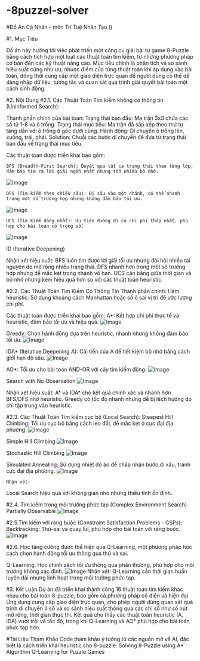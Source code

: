 # -8puzzel-solver

#Đồ Án Cá Nhân - môn Trí Tuệ Nhân Tạo ()

#1. Mục Tiêu

Đồ án này hướng tới việc phát triển một công cụ giải bài tự game 8-Puzzle bằng cách tích hợp một loạt các thuật toán tìm kiếm, từ những phương pháp cơ bản đến các kỹ thuật nâng cao. Mục tiêu chính là phân tích và so sánh hiệu suất cũng như ưu, nhược điểm của từng thuật toán khi áp dụng vào bài toán, đồng thời cung cấp một giao diện trực quan để người dùng có thể dễ dàng nhập dữ liệu, tương tác và quan sát quá trình giải quyết bài toán một cách sinh động.

#2. Nội Dung
  #2.1. Các Thuật Toán Tìm kiếm không có thông tin (Uninformed Search):
  
  Thành phần chính của bài toán:
  Trạng thái ban đầu: Ma trận 3x3 chứa các số từ 1-8 và ô trống.
  Trạng thái mục tiêu: Ma trận đã sắp xếp theo thứ tự tăng dần với ô trống ở góc dưới cùng.
  Hành động: Di chuyển ô trống lên, xuống, trái, phải.
  Solution: Chuỗi các bước di chuyển để đưa từ trạng thái ban đầu về trạng thái mục tiêu.
  
  Các thuật toán được triển khai bao gồm:
  
    BFS (Breadth-First Search): Duyệt qua tất cả trạng thái theo từng lớp, đảm bảo tìm ra lời giải ngắn nhất nhưng tốn nhiều bộ nhớ.
  ![Image](https://github.com/user-attachments/assets/52a4e8ac-2b50-43a5-bde5-ff1b0c488b04)
  
    DFS (Tìm kiếm theo chiều sâu): Đi sâu vào một nhánh, có thể nhanh trong một số trường hợp nhưng không đảm bảo tối ưu.
![Image](https://github.com/user-attachments/assets/afc327cd-e959-4055-95a6-30b8cd7db28a)
    
    
    UCS (Tìm kiếm đồng nhất): Ưu tiên đường đi có chi phí thấp nhất, phù hợp cho bài toán có trọng số.
![Image](https://github.com/user-attachments/assets/425335f0-5e10-4c2b-ade8-db352a59e6e7)

  ID (Iterative Deepening)
  
  Nhận xét hiệu suất:
  BFS luôn tìm được lời giải tối ưu nhưng đòi hỏi nhiều tài nguyên do mở rộng nhiều trạng thái.
  DFS nhanh hơn trong một số trường hợp nhưng dễ mắc kẹt trong nhánh vô hạn.
  UCS cân bằng giữa thời gian và bộ nhớ nhưng kém hiệu quả hơn so với các thuật toán heuristic.
  
  #2.2. Các Thuật Toán Tìm Kiếm Có Thông Tin
  Thành phần chính:
  Hàm heuristic: Sử dụng khoảng cách Manhattan hoặc số ô sai vị trí để ước lượng chi phí.

  Các thuật toán được triển khai bao gồm:
  A*: Kết hợp chi phí thực tế và heuristic, đảm bảo tối ưu và hiệu quả.
  ![Image](https://github.com/user-attachments/assets/ca8d8b1c-67af-44ca-b529-d0455f6bc8bf)
  
  Greedy: Chọn hành động dựa trên heuristic, nhanh nhưng không đảm bảo tối ưu.
  ![Image](https://github.com/user-attachments/assets/453eed3b-2536-478c-b081-78ef5db1bfc7)
  
  IDA* (Iterative Deepening A): Cải tiến của A để tiết kiệm bộ nhớ bằng cách giới hạn độ sâu.
  ![Image](https://github.com/user-attachments/assets/ce93f88c-94de-4f9b-8cbe-196935b3873a)

  AO*: Tối ưu cho bài toán AND-OR với cây tìm kiếm động.
  ![Image](https://github.com/user-attachments/assets/c30648f7-fdbd-429f-b4dd-bbb353deff79)
  
  Search with No Observation
  ![Image](https://github.com/user-attachments/assets/0e53eb14-54d6-4319-9082-a9fd41beb62b)
  
  Nhận xét hiệu suất:
  A* và IDA* cho kết quả chính xác và nhanh hơn BFS/DFS nhờ heuristic.
  Greedy có tốc độ nhanh nhưng dễ bị lệch hướng do chỉ tập trung vào heuristic.
  
  #2.3. Các Thuật Toán Tìm kiếm cục bộ (Local Search):
  Steepest Hill Climbing: Tối ưu cục bộ bằng cách leo đồi, dễ mắc kẹt ở cực đại địa phương.
  ![Image](https://github.com/user-attachments/assets/e9dd00cc-73c8-4fe6-982f-7a5f7770f2b5)

  Simple Hill Climbing
  ![Image](https://github.com/user-attachments/assets/556856ce-462b-4cdc-b880-a8c63db26102)
  
  Stochastic Hill Climbing
  ![Image](https://github.com/user-attachments/assets/d6223947-5ead-4f13-8278-1dd2edcd9313)
  
  Simulated Annealing: Sử dụng nhiệt độ ảo để chấp nhận bước đi xấu, tránh cực đại địa phương.
  ![Image](https://github.com/user-attachments/assets/171a1257-ebc8-45ba-a61d-5b211fda76ce)
    
    Nhận xét:
  Local Search hiệu quả với không gian nhỏ nhưng thiếu tính ổn định.
  
  #2.4. Tìm kiếm trong môi trường phức tạp (Complex Environment Search)
  Partially Observable
  ![Image](https://github.com/user-attachments/assets/3dc1aed9-8bb8-4525-8fba-ee7a63417460)
  
  #2.5.Tìm kiếm với ràng buộc (Constraint Satisfaction Problems - CSPs):
  Backtracking: Thử-sai và quay lui, phù hợp cho bài toán với ràng buộc.
  ![Image](https://github.com/user-attachments/assets/b11b69e8-088a-43b6-bebc-b030c42e4d26)
  
  #2.6. Học tăng cường được thể hiện qua Q-Learning, một phương pháp học cách chọn hành động tối ưu thông qua thử và sai.
  
  Q-Learning: Học chính sách tối ưu thông qua phần thưởng, phù hợp cho môi trường không xác định.
  ![Image](https://github.com/user-attachments/assets/bbe2f6ea-4228-4975-911a-59b2a036b196)
  Nhận xét:
  Q-Learning cần thời gian huấn luyện dài nhưng linh hoạt trong môi trường phức tạp.
  

  
   
#3. Kết Luận
Dự án đã triển khai thành công 16 thuật toán tìm kiếm khác nhau cho bài toán 8-puzzle, bao gồm cả phương pháp cổ điển và hiện đại. Ứng dụng cung cấp giao diện trực quan, cho phép người dùng quan sát quá trình di chuyển ô số và so sánh hiệu suất thông qua các chỉ số như số nút mở rộng, thời gian thực thi. Kết quả cho thấy các thuật toán heuristic (A, IDA) vượt trội về tốc độ, trong khi Q-Learning và AO* phù hợp cho bài toán phức tạp hơn.

#Tài Liệu Tham Khảo
Code tham khảo ý tưởng từ các nguồn mở về AI, đặc biệt là cách triển khai heuristic cho 8-puzzle:
Solving 8-Puzzle using A* Algorithm
Q-Learning for Puzzle Games
